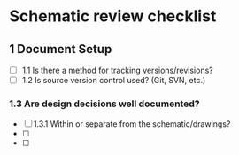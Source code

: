 # Schematic review checklist

## 1 Document Setup
* [ ] 1.1 Is there a method for tracking versions/revisions?	
* [ ] 1.2 Is source version control used? (Git, SVN, etc.)	
### 1.3 Are design decisions well documented?	
   * [ ] 1.3.1 Within or separate from the schematic/drawings?	
* [ ] 
* [ ]

